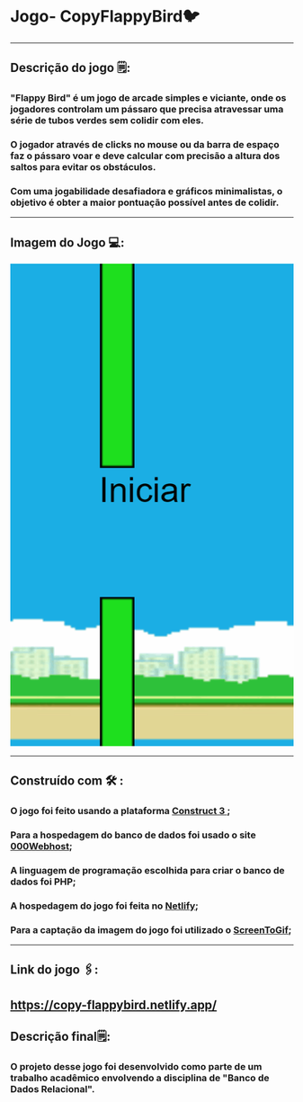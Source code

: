 # Jogo- CopyFlappyBird🐦
---
##  Descrição do jogo 🗒️:
### "Flappy Bird" é um jogo de arcade simples e viciante, onde os jogadores controlam um pássaro que precisa atravessar uma série de tubos verdes sem colidir com eles.
### O jogador através de clicks no mouse ou da barra de espaço faz o pássaro voar e deve calcular com precisão a altura dos saltos para evitar os obstáculos.
### Com uma jogabilidade desafiadora e gráficos minimalistas, o objetivo é obter a maior pontuação possível antes de colidir.
---
## Imagem do Jogo 💻:
<img src="Copy-FlappyBird.gif" alt="Gif do jogo Copy-FlappyBir"> 

---
## Construído com 🛠️ :
### O jogo foi feito usando a plataforma <a href="https://www.construct.net/en"> Construct 3 </a>;
### Para a hospedagem do banco de dados foi usado  o site <a href="https://br.000webhost.com/?__cf_chl_tk=U93Hh0pNmWqBjxo8yPDhtCVXrZ6HKJyHvcMAKyGrQpc-1711907079-0.0.1.1-1514">000Webhost</a>;
### A linguagem de programação escolhida para criar o banco de dados foi PHP;
### A hospedagem do jogo foi feita no <a href="https://www.netlify.com/">Netlify</a>;
### Para a captação da imagem do jogo foi utilizado o <a href="https://www.screentogif.com/">ScreenToGif</a>;
---
## Link do jogo 🖇️:
https://copy-flappybird.netlify.app/
----
##  Descrição final🗒️:
### O projeto desse jogo foi desenvolvido como parte de um trabalho acadêmico envolvendo a disciplina de "Banco de Dados Relacional".
